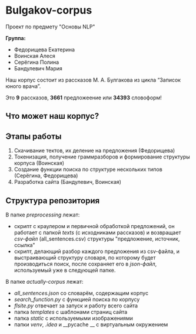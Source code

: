 # Bulgakov-corpus
Проект по предмету "Основы NLP"

**Группа:**
* Федорищева Екатерина
* Воинская Алеся
* Серёгина Полина
* Бандулевич Мария

Наш корпус состоит из рассказов М. А. Булгакова из цикла “Записок юного врача”.

Это **9** рассказов, **3661** предложеение или **34393** словоформ!

## Что может наш корпус?

## Этапы работы
1) Скачивание тектов, их деление на предложения (Федорищева) 
2) Токенизация, получение граммразборов и формирование структуры корпуса (Воинская)
3) Создание функции поиска по структуре нескольких типов (Серёгина, Федорищева)
4) Разработка сайта (Бандулевич, Воинская)

## Структура репозитория
В папке _preprocessing_ лежат: 
* скрипт с краулером и первичной обработкой предложений, он работает с  папкой _texts_ (с исходниками рассказов) и возвращает _csv-файл_ (all_sentences.csv) структуры "предложение, источник, ссылка" 
* скрипт, делающий разбор каждого предложения из csv-файла, и выстраивающий структуру словаря, по которому будет производиться поиск, после сохраняет его в _json-файл_, используемый уже в следующей папке.

В папке _actually-corpus_ лежат:
* _all_sentences.json_ со словарём, содержащим корпус
* _search_function.py_ с функцией поиска по корпусу
* _flsite.py_ отвечает за запуск и работу всего сайта 
* папка _templates_ с шаблонами страниц сайта
* папка _static_ с используемыми изображениями
* папки _venv_, _.idea_ и __pycache __ с виртуальным окружением

